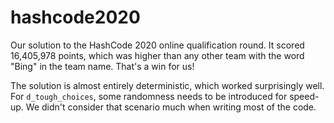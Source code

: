 # hashcode2020
Our solution to the HashCode 2020 online qualification round. It scored 16,405,978 points, which was higher than any other team with the word "Bing" in the team name. That's a win for us!

The solution is almost entirely deterministic, which worked surprisingly well. For `d_tough_choices`, some randomness needs to be introduced for speed-up. We didn't consider that scenario much when writing most of the code.
